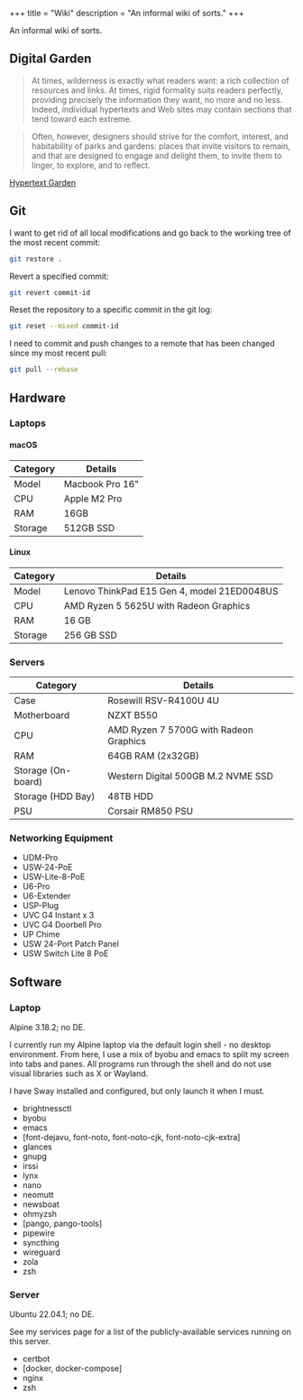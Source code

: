 +++
title = "Wiki"
description = "An informal wiki of sorts."
+++

An informal wiki of sorts.

## Digital Garden

> At times, wilderness is exactly what readers want: a rich collection
> of resources and links. At times, rigid formality suits readers
> perfectly, providing precisely the information they want, no more and
> no less. Indeed, individual hypertexts and Web sites may contain
> sections that tend toward each extreme.

> Often, however, designers should strive for the comfort, interest, and
> habitability of parks and gardens: places that invite visitors to
> remain, and that are designed to engage and delight them, to invite
> them to linger, to explore, and to reflect.

[Hypertext Garden](https://www.eastgate.com/garden/)

## Git

I want to get rid of all local modifications and go back to the working
tree of the most recent commit:

```sh
git restore .
```

Revert a specified commit:

```sh
git revert commit-id
```

Reset the repository to a specific commit in the git log:

```sh
git reset --mixed commit-id
```

I need to commit and push changes to a remote that has been changed
since my most recent pull:

```sh
git pull --rebase
```

## Hardware

### Laptops

#### macOS

| Category | Details         |
| -------- | --------------- |
| Model    | Macbook Pro 16" |
| CPU      | Apple M2 Pro    |
| RAM      | 16GB            |
| Storage  | 512GB SSD       |

#### Linux

| Category | Details                                     |
| -------- | ------------------------------------------- |
| Model    | Lenovo ThinkPad E15 Gen 4, model 21ED0048US |
| CPU      | AMD Ryzen 5 5625U with Radeon Graphics      |
| RAM      | 16 GB                                       |
| Storage  | 256 GB SSD                                  |

### Servers

| Category           | Details                                |
| ------------------ | -------------------------------------- |
| Case               | Rosewill RSV-R4100U 4U                 |
| Motherboard        | NZXT B550                              |
| CPU                | AMD Ryzen 7 5700G with Radeon Graphics |
| RAM                | 64GB RAM (2x32GB)                      |
| Storage (On-board) | Western Digital 500GB M.2 NVME SSD     |
| Storage (HDD Bay)  | 48TB HDD                               |
| PSU                | Corsair RM850 PSU                      |

### Networking Equipment

- UDM-Pro
- USW-24-PoE
- USW-Lite-8-PoE
- U6-Pro
- U6-Extender
- USP-Plug
- UVC G4 Instant x 3
- UVC G4 Doorbell Pro
- UP Chime
- USW 24-Port Patch Panel
- USW Switch Lite 8 PoE

## Software

### Laptop

Alpine 3.18.2; no DE.

I currently run my Alpine laptop via the default login shell - no
desktop environment. From here, I use a mix of byobu and emacs to split
my screen into tabs and panes. All programs run through the shell and do
not use visual libraries such as X or Wayland.

I have Sway installed and configured, but only launch it when I must.

- brightnessctl
- byobu
- emacs
- [font-dejavu, font-noto, font-noto-cjk, font-noto-cjk-extra]
- glances
- gnupg
- irssi
- lynx
- nano
- neomutt
- newsboat
- ohmyzsh
- [pango, pango-tools]
- pipewire
- syncthing
- wireguard
- zola
- zsh

### Server

Ubuntu 22.04.1; no DE.

See my services page for a list of the publicly-available services
running on this server.

- certbot
- [docker, docker-compose]
- nginx
- zsh
